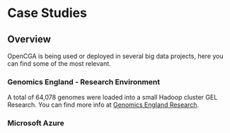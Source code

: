 # Case Studies

## Overview <a id="CaseStudies-Overview"></a>

OpenCGA is being used or deployed in several big data projects, here you can find some of the most relevant.

### Genomics England - Research Environment <a id="CaseStudies-GenomicsEngland(GEL)"></a>

A total of 64,078 genomes were loaded into a small Hadoop cluster GEL Research. You can find more info at [Genomics England Research](http://docs.opencb.org/display/opencga/Genomics+England+Research).

### Microsoft Azure

